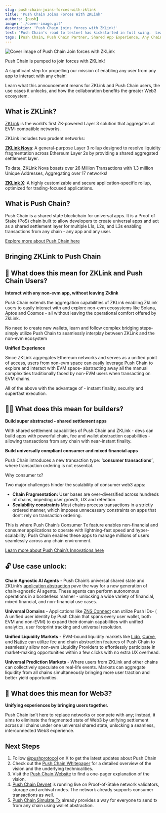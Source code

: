 ```yaml
---
slug: push-chain-joins-forces-with-zklink
title: 'Push Chain Joins Forces With ZKLink'
authors: [push]
image: './cover-image.gif'
description: 'Push Chain joins forces with ZKLink!'
text: "Push Chain's road to testnet has kickstarted in full swing.  Learn everything about our collaboration with ZKLink - what it means for Push and ZKLink users, the use cases it unlocks and more!"
tags: [Push Chain, Push Chain Partner, Shared App Experience, Any Chain Tx, Universal Smart Contracts, Shared State Blockchain, Consumer Tx, Parallel Validators, Dynamic Sharding]
---
```


![Cover image of Push Chain Join forces with ZKLink ](./cover-image.gif)

<!--truncate-->

Push Chain is pumped to join forces with ZKLink!

A significant step for propelling our mission of enabling any user from any app to interact with any chain!

Learn what this announcement means for ZKLink and Push Chain users, the use cases it unlocks, and how the collaboration benefits the greater Web3 ecosystem.

## What is  ZKLink?

[ZKLink](https://zk.link/) is the world’s first ZK-powered Layer 3 solution that aggregates all EVM-compatible networks.

ZKLink includes two prudent networks:

**[ZKLink Nova](https://zklink.io/)**: A general-purpose Layer 3 rollup designed to resolve liquidity fragmentation across Ethereum Layer 2s by providing a shared aggregated settlement layer.

To date, ZKLink Nova boasts over 26 Million Transactions with 1.3 million Unique Addresses, Aggregating over 17 networks!

**[ZKLink X](https://zk.link/X)**: A highly customizable and secure application-specific rollup, optimized for trading-focused applications.


## What is Push Chain?

Push Chain is a shared state blockchain for universal apps. It is a Proof of Stake (PoS) chain
built to allow developers to create universal apps and act as a shared settlement layer for multiple L1s, L2s, and L3s enabling transactions from any chain - any app and any user.

[Explore more about Push Chain here](https://push.org/chain/)


## Bringing ZKLink to Push Chain

## 👥 What does this mean for ZKLink and Push Chain Users?

**Interact with any non-evm app, without leaving Zklink**

Push Chain extends the aggregation capabilities of ZKLink enabling ZkLink users to easily interact with and explore non-evm ecosystems like Solana, Aptos and Cosmos - all without leaving the operational comfort offered by ZkLink.

No need to create new wallets, learn and follow complex bridging steps- simply utilize Push Chain to seamlessly interplay between ZKLink and the non-evm ecosystem


**Unified Experience**

Since ZKLink aggregates Ethereum networks and serves as a unified point of access, users from non-evm space can easily leverage Push Chain to explore and interact with EVM space- abstracting away all the manual complexities traditionally faced by non-EVM users when transacting on EVM chains.

All of the above with the advantage of - instant finality, security and superfast execution.



## 👷‍♂️ What does this mean for builders?

**Build super abstracted - shared settlement apps**

With shared settlement capabilities of Push Chain and ZKLink - devs can build apps with powerful chain, fee and wallet abstraction capabilities - allowing transactions from any chain with near-instant finality.

**Build universally compliant consumer and mixed financial apps**

Push Chain introduces a new transaction type: **‘consumer transactions’**, where transaction ordering is not essential.

Why consumer tx? 

Two major challenges hinder the scalability of consumer web3 apps:

- **Chain Fragmentation:** User bases are over-diversified across hundreds of chains, impeding user growth, UX and retention.
- **Scalability constraints** Most chains process transactions in a strictly ordered manner, which imposes unnecessary constraints on apps that don’t rely on transaction ordering.

This is where Push Chain’s Consumer Tx feature enables non-financial and consumer applications to operate with lightning-fast speed and hyper-scalability. Push Chain enables these apps to manage millions of users seamlessly across any chain environment.

[Learn more about Push Chain’s Innovations here](https://push.org/blog/innovations-by-push-chain/)




## 🔓 Use case unlock:

**Chain Agnostic AI Agents** - Push Chain’s universal shared state and ZKLink’s [application abstraction](https://blog.zk.link/zklink-research-roadmap-ai-agents-in-application-abstraction-fff297ef4577) pave the way for a new generation of chain-agnostic AI agents. These agents can perform autonomous operations in a borderless manner - unlocking a wide variety of financial, mixed financial, and non-financial use cases.

**Universal Domains** - Applications like [ZNS Connect](https://zns.bio/) can utilize Push IDs- ( A unified user identity by Push Chain that spans every user wallet, both EVM and non-EVM) to expand their domain capabilities with unified analytics, user footprint tracking and universal resolution.

**Unified Liquidity Markets** - EVM-bound liquidity markets like [Lido](https://lido.fi/), [Curve](https://curve.fi/#/ethereum/swap), and [Native](https://native.org/app/credit-pool/) can utilize fee and chain abstraction features of Push Chain to seamlessly allow non-evm Liquidity Providers to effortlessly participate in market-making opportunities within a few clicks with no extra UX overhead.

**Universal Prediction Markets** - Where users from ZKLink and other chains can collectively speculate on real-life events. Markets can aggregate liquidity from all chains simultaneously bringing more user traction and better yield opportunities.



## **🌌** What does this mean for Web3?

**Unifying experiences by bringing users together.**

Push Chain isn’t here to replace networks or compete with any; instead, it aims to eliminate the fragmented state of Web3 by unifying settlement across all chains under one universal shared state, unlocking a seamless, interconnected Web3 experience.

## Next Steps

1. Follow [@pushprotocol](https://x.com/pushprotocol) on X to get the latest updates about Push Chain
2. Check out the [Push Chain Whitepaper](https://whitepaper.push.org/?utm_source=pushblog&utm_medium=referral&utm_campaign=pcgov) for a detailed overview of the vision and the underlying technicalities.
3. Visit the [Push Chain Website](https://push.org/chain?utm_source=pushblog&utm_medium=referral&utm_campaign=pcgov) to find a one-pager explanation of the vision.
4. [Push Chain Devnet](https://scan.push.org/?utm_source=pushblog&utm_medium=referral&utm_campaign=pcgov) is running live on Proof-of-Stake network validators, storage and archival nodes. The network already supports consumer transactions as well.
5. [Push Chain Simulate Tx](https://simulate.push.org/?utm_source=pushblog&utm_medium=referral&utm_campaign=pcgov) already provides a way for everyone to send tx from any chain using wallet abstraction.